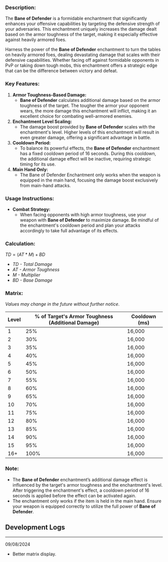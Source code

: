 ### **Description:**

The **Bane of Defender** is a formidable enchantment that significantly enhances your offensive capabilities by targeting the defensive strength of your adversaries. This enchantment uniquely increases the damage dealt based on the armor toughness of the target, making it especially effective against heavily armored foes.

Harness the power of the **Bane of Defender** enchantment to turn the tables on heavily armored foes, dealing devastating damage that scales with their defensive capabilities. Whether facing off against formidable opponents in PvP or taking down tough mobs, this enchantment offers a strategic edge that can be the difference between victory and defeat.

### **Key Features:**

1. **Armor Toughness-Based Damage:**
    - **Bane of Defender** calculates additional damage based on the armor toughness of the target. The tougher the armor your opponent wears, the more damage this enchantment will inflict, making it an excellent choice for combating well-armored enemies.
2. **Enchantment Level Scaling:**
    - The damage boost provided by **Bane of Defender** scales with the enchantment's level. Higher levels of this enchantment will result in even greater damage, offering a significant advantage in battle.
3. **Cooldown Period:**
    - To balance its powerful effects, the **Bane of Defender** enchantment has a fixed cooldown period of 16 seconds. During this cooldown, the additional damage effect will be inactive, requiring strategic timing for its use.
4. **Main Hand Only:**
	- The Bane of Defender Enchantment only works when the weapon is equipped in the main hand, focusing the damage boost exclusively from main-hand attacks.
### **Usage Instructions:**

- **Combat Strategy:**
    - When facing opponents with high armor toughness, use your weapon with **Bane of Defender** to maximize damage. Be mindful of the enchantment's cooldown period and plan your attacks accordingly to take full advantage of its effects.

### **Calculation:**
$TD=(AT*M) + BD$
- *TD - Total Damage*
- *AT - Armor Toughness* 
- *M - Multiplier*
- *BD - Base Damage*

### **Matrix:**
_Values may change in the future without further notice_.

|Level|% of Target's Armor Toughness (Additional Damage)|Cooldown (ms)|
|---|---|---|
|1|25%|16,000|
|2|30%|16,000|
|3|35%|16,000|
|4|40%|16,000|
|5|45%|16,000|
|6|50%|16,000|
|7|55%|16,000|
|8|60%|16,000|
|9|65%|16,000|
|10|70%|16,000|
|11|75%|16,000|
|12|80%|16,000|
|13|85%|16,000|
|14|90%|16,000|
|15|95%|16,000|
|16+|100%|16,000|

### **Note:**

- The **Bane of Defender** enchantment’s additional damage effect is influenced by the target's armor toughness and the enchantment's level. After triggering the enchantment's effect, a cooldown period of 16 seconds is applied before the effect can be activated again.
- The enchantment only works if the item is held in the main hand. Ensure your weapon is equipped correctly to utilize the full power of **Bane of Defender**.



## Development Logs
---
09/08/2024
- Better matrix display.